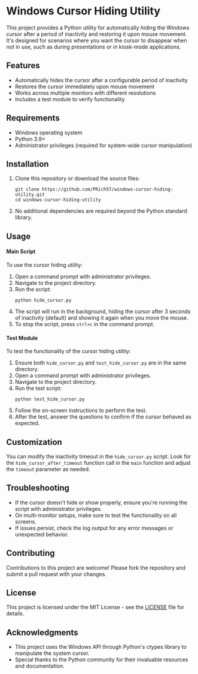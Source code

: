 # Windows Cursor Hiding Utility

This project provides a Python utility for automatically hiding the Windows cursor after a period of inactivity and restoring it upon mouse movement. It's designed for scenarios where you want the cursor to disappear when not in use, such as during presentations or in kiosk-mode applications.

## Features

- Automatically hides the cursor after a configurable period of inactivity
- Restores the cursor immediately upon mouse movement
- Works across multiple monitors with different resolutions
- Includes a test module to verify functionality

## Requirements

- Windows operating system
- Python 3.9+
- Administrator privileges (required for system-wide cursor manipulation)

## Installation

1. Clone this repository or download the source files:
   ```
   git clone https://github.com/PRich57/windows-cursor-hiding-utility.git
   cd windows-cursor-hiding-utility
   ```

2. No additional dependencies are required beyond the Python standard library.

## Usage

#### Main Script

To use the cursor hiding utility:

1. Open a command prompt with administrator privileges.
2. Navigate to the project directory.
3. Run the script:
   ```
   python hide_cursor.py
   ```
4. The script will run in the background, hiding the cursor after 3 seconds of inactivity (default) and showing it again when you move the mouse.
5. To stop the script, press `ctrl+c` in the command prompt.

#### Test Module

To test the functionality of the cursor hiding utility:

1. Ensure both `hide_cursor.py` and `test_hide_cursor.py` are in the same directory.
2. Open a command prompt with administrator privileges.
3. Navigate to the project directory.
4. Run the test script:
   ```
   python test_hide_cursor.py
   ```
5. Follow the on-screen instructions to perform the test.
6. After the test, answer the questions to confirm if the cursor behaved as expected.

## Customization

You can modify the inactivity timeout in the `hide_cursor.py` script. Look for the `hide_cursor_after_timeout` function call in the `main` function and adjust the `timeout` parameter as needed.

## Troubleshooting

- If the cursor doesn't hide or show properly, ensure you're running the script with administrator privileges.
- On multi-monitor setups, make sure to test the functionality on all screens.
- If issues persist, check the log output for any error messages or unexpected behavior.

## Contributing

Contributions to this project are welcome! Please fork the repository and submit a pull request with your changes.

## License

This project is licensed under the MIT License - see the [LICENSE](LICENSE) file for details.

## Acknowledgments

- This project uses the Windows API through Python's ctypes library to manipulate the system cursor.
- Special thanks to the Python community for their invaluable resources and documentation.